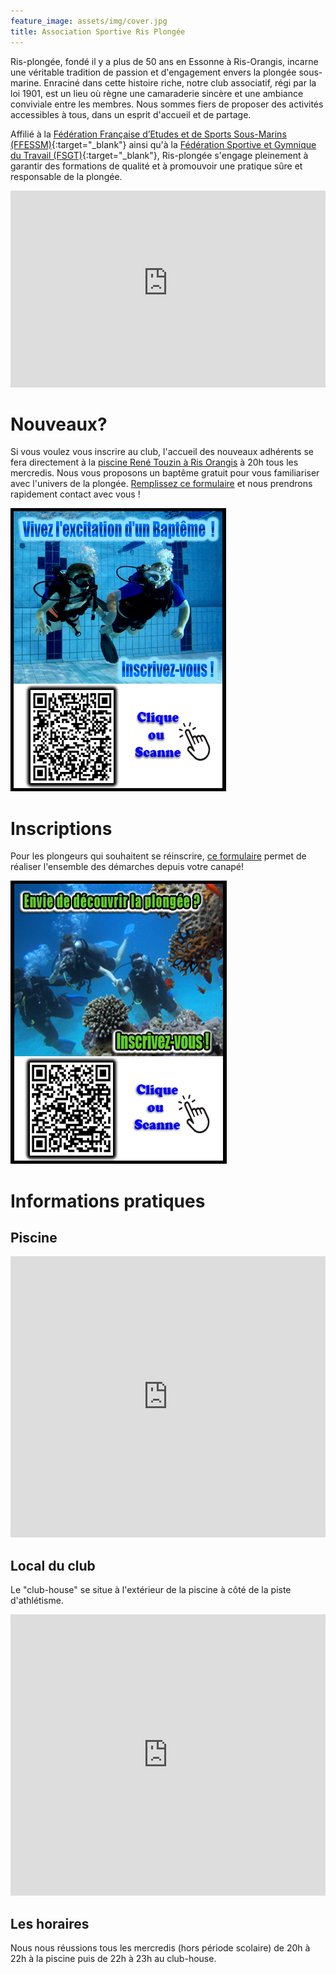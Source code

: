 ```yaml
---
feature_image: assets/img/cover.jpg
title: Association Sportive Ris Plongée
---
```


Ris-plongée, fondé il y a plus de 50 ans en Essonne à Ris-Orangis, incarne une véritable tradition de passion et d'engagement envers la plongée sous-marine. Enraciné dans cette histoire riche, notre club associatif, régi par la loi 1901, est un lieu où règne une camaraderie sincère et une ambiance conviviale entre les membres. Nous sommes fiers de proposer des activités accessibles à tous, dans un esprit d'accueil et de partage.

Affilié à la [Fédération Française d’Etudes et de Sports Sous-Marins (FFESSM)](https://ffessm.fr/){:target="_blank"} ainsi qu'à la [Fédération Sportive et Gymnique du Travail (FSGT)](https://plongee-fsgt.org/){:target="_blank"}, Ris-plongée s'engage pleinement à garantir des formations de qualité et à promouvoir une pratique sûre et responsable de la plongée.

<iframe width="100%" height="315" src="https://www.youtube-nocookie.com/embed/ViFbT586rKo?si=YQE3OTwA-yV3u_Qs" title="YouTube video player" frameborder="0" allow="accelerometer; autoplay; clipboard-write; encrypted-media; gyroscope; picture-in-picture; web-share" referrerpolicy="strict-origin-when-cross-origin" allowfullscreen></iframe>

# Nouveaux? 

Si vous voulez vous inscrire au club, l'accueil des nouveaux adhérents se fera directement à la [piscine René Touzin à Ris Orangis](https://www.grandparissud.fr/equipement/piscine-rene-touzin/) à 20h tous les mercredis. Nous vous proposons un baptême gratuit pour vous familiariser avec l'univers de la plongée. [Remplissez ce formulaire](https://www.helloasso.com/associations/asrp-ris-plongee/evenements/bapteme-de-plongee-2024-2025) et nous prendrons rapidement contact avec vous !

<div>
    <a href='https://www.helloasso.com/associations/asrp-ris-plongee/evenements/bapteme-de-plongee-2024-2025'>
        <img src='assets/img/baptism.png' alt ='bapteme de plongee' />
    </a>
</div>

# Inscriptions

Pour les plongeurs qui souhaitent se réinscrire, [ce formulaire](https://www.helloasso.com/associations/asrp-ris-plongee/adhesions/adhesion-2024-2025) permet de réaliser l'ensemble des démarches depuis votre canapé!

<div>
    <a href='https://www.helloasso.com/associations/asrp-ris-plongee/adhesions/adhesion-2024-2025'>
        <img src='assets/img/subscribe.png' alt='inscription à Ris Plongée' />
    </a>
</div>

# Informations pratiques

## Piscine

<iframe src="https://www.google.com/maps/embed?pb=!1m18!1m12!1m3!1d2636.0568518646915!2d2.4038455000000054!3d48.64702759999999!2m3!1f0!2f0!3f0!3m2!1i1024!2i768!4f13.1!3m3!1m2!1s0x47e5de51fefb2771%3A0x661f191049530983!2sPiscine%20Ren%C3%A9%20Touzin!5e0!3m2!1sfr!2sfr!4v1728819874096!5m2!1sfr!2sfr" width="100%" height="450px" style="border:0;" allowfullscreen="" loading="lazy" referrerpolicy="no-referrer-when-downgrade"></iframe>

## Local du club

Le "club-house" se situe à l'extérieur de la piscine à côté de la piste d'athlétisme.

<iframe src="https://www.google.com/maps/embed?pb=!1m18!1m12!1m3!1d2635.99502384619!2d2.402720199999991!3d48.64821040000001!2m3!1f0!2f0!3f0!3m2!1i1024!2i768!4f13.1!3m3!1m2!1s0x47e5de51fefb2771%3A0xb8f5616a8fea14c1!2sRis%20Plong%C3%A9e!5e0!3m2!1sfr!2sfr!4v1728819822139!5m2!1sfr!2sfr" width="100%" height="450px" style="border:0;" allowfullscreen="" loading="lazy" referrerpolicy="no-referrer-when-downgrade"></iframe>

## Les horaires

Nous nous réussions tous les mercredis (hors période scolaire) de 20h à 22h à la piscine puis de 22h à 23h au club-house.

